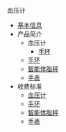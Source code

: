 <div class="sidebar-title "><i class="fa  fa-plus-square"></i>血压计</div>

- [基本信息](/hardware/scale/README)
- 产品简介
  - 血压计
    - [手环](/hardware/scale/README)
  - [手环](/hardware/wristbrand)
  - [智能体脂秤](/hardware/scale)
  - [手表](/hardware/watch)
- 收费标准
  - [血压计](/hardware/sphygmomanometer)
  - [手环](/hardware/wristbrand)
  - [智能体脂秤](/hardware/scale)
  - [手表](/hardware/watch)
